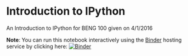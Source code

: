 # Introduction to IPython

An Introduction to IPython for BENG 100 given on 4/1/2016

**Note**: You can run this notebook interactively using the [Binder](http://mybinder.org/) hosting service by clicking here: [![Binder](http://mybinder.org/badge.svg)](http://mybinder.org/repo/diego898/ipython_intro_beng100)